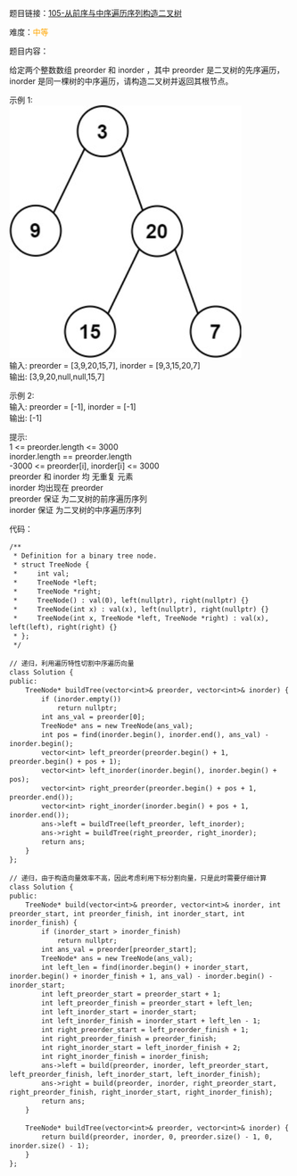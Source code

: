 题目链接：[105-从前序与中序遍历序列构造二叉树](https://leetcode-cn.com/problems/construct-binary-tree-from-preorder-and-inorder-traversal/)

难度：<font color="Orange">中等</font>

题目内容：

给定两个整数数组 preorder 和 inorder ，其中 preorder 是二叉树的先序遍历， inorder 是同一棵树的中序遍历，请构造二叉树并返回其根节点。

示例 1:<br>
![示例1](./105-从前序与中序遍历序列构造二叉树.png)<br>
输入: preorder = [3,9,20,15,7], inorder = [9,3,15,20,7]<br>
输出: [3,9,20,null,null,15,7]

示例 2:<br>
输入: preorder = [-1], inorder = [-1]<br>
输出: [-1]

提示:<br>
1 <= preorder.length <= 3000<br>
inorder.length == preorder.length<br>
-3000 <= preorder[i], inorder[i] <= 3000<br>
preorder 和 inorder 均 无重复 元素<br>
inorder 均出现在 preorder<br>
preorder 保证 为二叉树的前序遍历序列<br>
inorder 保证 为二叉树的中序遍历序列


代码：
```
/**
 * Definition for a binary tree node.
 * struct TreeNode {
 *     int val;
 *     TreeNode *left;
 *     TreeNode *right;
 *     TreeNode() : val(0), left(nullptr), right(nullptr) {}
 *     TreeNode(int x) : val(x), left(nullptr), right(nullptr) {}
 *     TreeNode(int x, TreeNode *left, TreeNode *right) : val(x), left(left), right(right) {}
 * };
 */

// 递归，利用遍历特性切割中序遍历向量
class Solution {
public:
    TreeNode* buildTree(vector<int>& preorder, vector<int>& inorder) {
        if (inorder.empty())
            return nullptr;
        int ans_val = preorder[0];
        TreeNode* ans = new TreeNode(ans_val);
        int pos = find(inorder.begin(), inorder.end(), ans_val) - inorder.begin();
        vector<int> left_preorder(preorder.begin() + 1, preorder.begin() + pos + 1);
        vector<int> left_inorder(inorder.begin(), inorder.begin() + pos);
        vector<int> right_preorder(preorder.begin() + pos + 1, preorder.end());
        vector<int> right_inorder(inorder.begin() + pos + 1, inorder.end());
        ans->left = buildTree(left_preorder, left_inorder);
        ans->right = buildTree(right_preorder, right_inorder);
        return ans;
    }
};

// 递归，由于构造向量效率不高，因此考虑利用下标分割向量，只是此时需要仔细计算
class Solution {
public:
    TreeNode* build(vector<int>& preorder, vector<int>& inorder, int preorder_start, int preorder_finish, int inorder_start, int inorder_finish) {
        if (inorder_start > inorder_finish)
            return nullptr;
        int ans_val = preorder[preorder_start];
        TreeNode* ans = new TreeNode(ans_val);
        int left_len = find(inorder.begin() + inorder_start, inorder.begin() + inorder_finish + 1, ans_val) - inorder.begin() - inorder_start;
        int left_preorder_start = preorder_start + 1;
        int left_preorder_finish = preorder_start + left_len;
        int left_inorder_start = inorder_start;
        int left_inorder_finish = inorder_start + left_len - 1;
        int right_preorder_start = left_preorder_finish + 1;
        int right_preorder_finish = preorder_finish;
        int right_inorder_start = left_inorder_finish + 2;
        int right_inorder_finish = inorder_finish;
        ans->left = build(preorder, inorder, left_preorder_start, left_preorder_finish, left_inorder_start, left_inorder_finish);
        ans->right = build(preorder, inorder, right_preorder_start, right_preorder_finish, right_inorder_start, right_inorder_finish);
        return ans;
    }

    TreeNode* buildTree(vector<int>& preorder, vector<int>& inorder) {
        return build(preorder, inorder, 0, preorder.size() - 1, 0, inorder.size() - 1);
    }
};
```